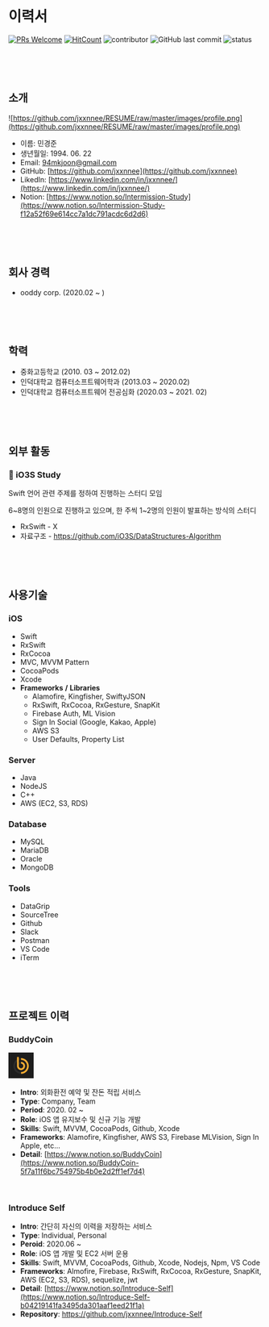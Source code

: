 # 이력서

[![PRs Welcome](https://img.shields.io/badge/PRs-welcome-brightgreen.svg?style=flat-square)](http://makeapullrequest.com)
[![HitCount](http://hits.dwyl.com/minkkkjoon/Resume.svg)](http://hits.dwyl.com/minkkkjoon/Resume)
![contributor](https://img.shields.io/github/contributors/minkkkjoon/RESUME.svg)
![GitHub last commit](https://img.shields.io/github/last-commit/minkkkjoon/RESUME.svg)
![status](https://img.shields.io/badge/status-offer_welcome%20-brightgreen.svg)

&nbsp;

&nbsp;





## 소개

![https://github.com/jxxnnee/RESUME/raw/master/images/profile.png](https://github.com/jxxnnee/RESUME/raw/master/images/profile.png)

- 이름: 민경준
- 생년월일: 1994. 06. 22
- Email: 94mkjoon@gmail.com
- GitHub: [https://github.com/jxxnnee](https://github.com/jxxnnee)
- LikedIn: [https://www.linkedin.com/in/jxxnnee/](https://www.linkedin.com/in/jxxnnee/)
- Notion: [https://www.notion.so/Intermission-Study](https://www.notion.so/Intermission-Study-f12a52f69e614cc7a1dc791acdc6d2d6)

&nbsp;

&nbsp;

## 회사 경력

- ooddy corp. (2020.02 ~ )

&nbsp;

&nbsp;

## 학력

- 중화고등학교 
  (2010. 03 ~ 2012.02)
- 인덕대학교 컴퓨터소프트웨어학과 
  (2013.03 ~ 2020.02)
- 인덕대학교 컴퓨터소프트웨어 전공심화 
  (2020.03 ~ 2021. 02)

&nbsp;

&nbsp;

## 외부 활동

### 📘 iO3S Study

Swift 언어 관련 주제를 정하여 진행하는 스터디 모임

6\~8명의 인원으로 진행하고 있으며, 한 주씩 1~2명의 인원이 발표하는 방식의 스터디

- RxSwift - X
- 자료구조 - https://github.com/iO3S/DataStructures-Algorithm

&nbsp;

&nbsp;

## 사용기술

### iOS

- Swift
- RxSwift
- RxCocoa
- MVC, MVVM Pattern
- CocoaPods
- Xcode
- **Frameworks** **/** **Libraries**
  - Alamofire, Kingfisher, SwiftyJSON
  - RxSwift, RxCocoa, RxGesture, SnapKit
  - Firebase Auth, ML Vision
  - Sign In Social (Google, Kakao, Apple)
  - AWS S3
  - User Defaults, Property List

### Server

- Java
- NodeJS
- C++
- AWS (EC2, S3, RDS)

### Database

- MySQL
- MariaDB
- Oracle
- MongoDB

### Tools

- DataGrip
- SourceTree
- Github
- Slack
- Postman
- VS Code
- iTerm

&nbsp;

&nbsp;

## 프로젝트 이력

### BuddyCoin

<img src="https://github.com/jxxnnee/RESUME/raw/master/images/buddycoin.png" alt="buddycoin" width="10%"/>

- **Intro**: 외화환전 예약 및 잔돈 적립 서비스
- **Type**: Company, Team
- **Period**: 2020. 02 ~
- **Role**: iOS 앱 유지보수 및 신규 기능 개발
- **Skills**: Swift, MVVM, CocoaPods, Github, Xcode
- **Frameworks**: Alamofire, Kingfisher, AWS S3, Firebase MLVision, Sign In Apple, etc...
- **Detail**: [https://www.notion.so/BuddyCoin](https://www.notion.so/BuddyCoin-5f7a11f6bc754975b4b0e2d2ff1ef7d4)

&nbsp;

### Introduce Self

- **Intro**: 간단히 자신의 이력을 저장하는 서비스
- **Type**: Individual, Personal
- **Peroid**: 2020.06 ~
- **Role**: iOS 앱 개발 및 EC2 서버 운용
- **Skills**: Swift, MVVM, CocoaPods, Github, Xcode, Nodejs, Npm, VS Code
- **Frameworks**: Almofire, Firebase, RxSwift, RxCocoa, RxGesture, SnapKit, AWS (EC2, S3, RDS), sequelize, jwt
- **Detail**: [https://www.notion.so/Introduce-Self](https://www.notion.so/Introduce-Self-b04219141fa3495da301aaf1eed21f1a)
- **Repository**: https://github.com/jxxnnee/Introduce-Self

